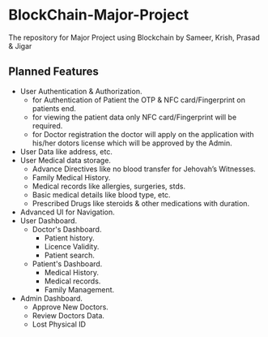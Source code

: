 # BlockChain-Major-Project
The repository for Major Project using Blockchain by Sameer, Krish, Prasad & Jigar
## Planned Features
- User Authentication & Authorization.
  - for Authentication of Patient the OTP & NFC card/Fingerprint on patients end.
  - for viewing the patient data only NFC card/Fingerprint will be required.
  - for Doctor registration the doctor will apply on the application with his/her dotors license which will be approved by the Admin.
- User Data like address, etc.
- User Medical data storage.
  - Advance Directives like no blood transfer for Jehovah’s Witnesses.
  - Family Medical History.
  - Medical records like allergies, surgeries, stds.
  - Basic medical details like blood type, etc.
  - Prescribed Drugs like steroids & other medications with duration.
- Advanced UI for Navigation.
- User Dashboard.
  - Doctor's Dashboard.
    - Patient history.
    - Licence Validity.
    - Patient search.
  - Patient's Dashboard.
    - Medical History.
    - Medical records.
    - Family Management.
- Admin Dashboard.
  - Approve New Doctors.
  - Review Doctors Data.
  - Lost Physical ID
